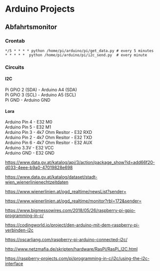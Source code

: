 # Arduino Projects

## Abfahrtsmonitor

### Crontab
```
*/5 * * * * python /home/pi/arduino/pi/get_data.py # every 5 minutes
* * * * *  python /home/pi/arduino/pi/i2c_send.py  # every minute
```


### Circuits

#### I2C
Pi GPiO 2 (SDA) - Arduino A4 (SDA)   
Pi GPiO 3 (SCL) - Arduino A5 (SCL)  
Pi GND 		- Arduino GND  

#### Lora
Arduino Pin 4 - E32 M0  
Arduino Pin 5 - E32 M1  
Arduino Pin 3 - 4k7 Ohm Resitor - E32 RXD  
Arduino Pin 2 - 4k7 Ohm Resitor - E32 TXD  
Arduino Pin 6 - 4k7 Ohm Resitor - E32 AUX  
Arduino 3.3V - E32 VCC   
Arduino GND - E32 GND  


https://www.data.gv.at/katalog/api/3/action/package_show?id=add66f20-d033-4eee-b9a0-47019828e698

https://www.data.gv.at/katalog/dataset/stadt-wien_wienerlinienechtzeitdaten

https://www.wienerlinien.at/ogd_realtime/newsList?sender=

https://www.wienerlinien.at/ogd_realtime/monitor?rbl=172&sender=

https://www.bigmessowires.com/2018/05/26/raspberry-pi-gpio-programming-in-c/

https://codingworld.io/project/den-arduino-mit-dem-raspberry-pi-verbinden-i2c

https://oscarliang.com/raspberry-pi-arduino-connected-i2c/

http://www.netzmafia.de/skripten/hardware/RasPi/RasPi_I2C.html

https://raspberry-projects.com/pi/programming-in-c/i2c/using-the-i2c-interface






